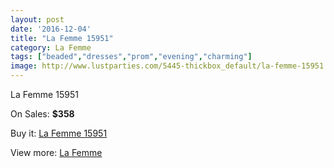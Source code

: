 ```yaml
---
layout: post
date: '2016-12-04'
title: "La Femme 15951"
category: La Femme
tags: ["beaded","dresses","prom","evening","charming"]
image: http://www.lustparties.com/5445-thickbox_default/la-femme-15951.jpg
---
```

La Femme 15951

On Sales: **$358**
<a href="https://www.lustparties.com/en/la-femme/1824-la-femme-15951.html"><amp-img layout="responsive" width="600" height="600" src="//www.lustparties.com/5445-thickbox_default/la-femme-15951.jpg" alt="La Femme 15951 0" /></a>
<a href="https://www.lustparties.com/en/la-femme/1824-la-femme-15951.html"><amp-img layout="responsive" width="600" height="600" src="//www.lustparties.com/5446-thickbox_default/la-femme-15951.jpg" alt="La Femme 15951 1" /></a>

Buy it: [La Femme 15951](https://www.lustparties.com/en/la-femme/1824-la-femme-15951.html "La Femme 15951")

View more: [La Femme](https://www.lustparties.com/en/4-la-femme "La Femme")